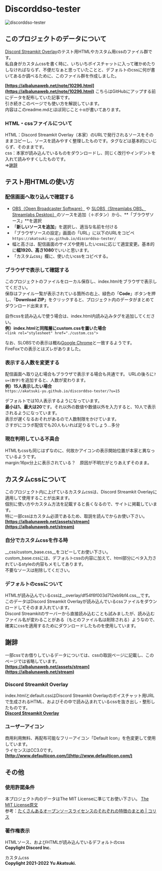 # Discorddso-tester
![discorddso-tester](https://user-images.githubusercontent.com/44968693/156472286-79d3d548-7478-480d-999c-4e4a5e0b8651.png)

## このプロジェクトのデータについて
[Discord Streamkit Overlay](https://streamkit.discord.com/overlay)のテスト用HTMLやカスタム用cssのファイル群です。  
私自身がカスタムcssを書く時に、いちいちボイスチャットに入って確かめたりしなければならず、不便だなぁと思っていたことと、デフォルトのcssに何が書いてあるか調べるために、このファイル群を作成しました。  

__[https://albalunaweb.net/note/10296.html](https://albalunaweb.net/note/10296.html)__
こちらはGitHubにアップする前にデータを配布していた記事です。  
引き続きこのページでも使い方を解説しています。  
内容はこのreadme.mdとほぼ同じこと＋αが書いてあります。

### HTML・cssファイルについて
HTML：Discord Streamkit Overlay（本家）のURLで発行されるソースをそのままコピーし、ソースを読みやすく整理したものです。タグなどは基本的にいじらず、そのままです。  
css：本家が読み込んでいるものをダウンロードし、同じく改行やインデントを入れて読みやすくしたものです。  
⇒[謝辞](#謝辞)

## テスト用HTMLの使い方
### 配信画面へ取り込んで確認する
- [OBS（Open Broadcaster Software）](https://obsproject.com/ja) や [SLOBS（Streamlabs OBS、Streamlabs Desktop）](https://streamlabs.com/)のソースを追加（＋ボタン）から、**「ブラウザソース」**を選択
- 「**新しいソースを追加**」を選択し、適当な名前を付ける
- 「ブラウザソースの設定」画面の「URL」に以下のURLをコピペ  
	`https://akatsuki-yu.github.io/discorddso-tester/`
- 幅と高さは、配信画面のサイズや使用したいcssに応じて適宜変更。基本的に**幅1920、高さ1080**でいいと思います。
- 「カスタムcss」欄に、使いたいcssをコピペする。

### ブラウザで表示して確認する
このプロジェクトのファイルをローカル保存し、index.htmlをブラウザで表示してください。  
保存はファイル一覧が表示されている箇所の右上、緑色の「**Code**」ボタンを押し、「**Download ZIP**」をクリックすると、プロジェクト内のデータがまとめてダウンロード出来ます。

自作cssを読み込んで使う場合は、index.html内読み込みタグを追加してください。  
__例）index.htmlと同階層にcustom.cssを置いた場合__  
`<link rel="stylesheet" href="./custom.css">`

なお、SLOBSでの表示は概ね[Google Chrome](https://www.google.com/intl/ja_jp/chrome/)と一致するようです。  
FireFoxでの表示とはズレがありました。

### 表示する人数を変更する
配信画面へ取り込む場合もブラウザで表示する場合も共通です。
URLの後ろに`?u=(数字)`を追加すると、人数が変わります。  
__例）15人表示したい場合__  
`https://akatsuki-yu.github.io/discorddso-tester/?u=15`

デフォルトでは10人表示するようになっています。  
**最小は1、最大は20**です。それ以外の数値や数値以外を入力すると、10人で表示されるようになっています。  
表示が遅くなるおそれがあるので人数制限をかけています。  
さすがにコラボ配信でも20人もいれば足りるでしょう…多分

### 現在判明している不具合
HTMLもcssも同じはずなのに、何故かアイコンの表示開始位置が本家と異なっているようです。  
margin:16px分上に表示されている？　原因が不明だがとりあえずそのまま。

## カスタムcssについて
このプロジェクト内に上げているカスタムcssは、Discord Streamkit Overlayに適用して使用することが出来ます。  
個別に使い方やカスタム方法を記載すると長くなるので、サイトに掲載しています。  
特に一部cssはカスタム必須であるため、取説を読んでからお使い下さい。  
__[https://albalunaweb.net/assets/stream](https://albalunaweb.net/stream)__

### 自分でカスタムcssを作る時
__css/custom_base.css__をコピーしてお使い下さい。  
custom_base.cssには、デフォルトcssの内容に加えて、html部分にベタ入力されているstyleの内容もメモしてあります。  
不要なソースは削除してください。

### デフォルトのcssについて
HTMLが読み込んでいるcssは__overlay/df54f6f003d712eb9bf4.css__です。  
このデータはDiscord Streamkit Overlayが読み込んでいるcssファイルをダウンロードしてそのまま入れています。  
Discord Streamkitのサーバーから直接読み込むことも試みましたが、読み込むファイル名が変わることがある（もとのファイル名は削除される）ようなので、確実にcssを適用するためにダウンロードしたものを使用しています。

## 謝辞
一部cssでお借りしているデータについては、cssの取説ページに記載し、このページでは省略しています。  
__[https://albalunaweb.net/assets/stream](https://albalunaweb.net/stream)__

### Discord Streamkit Overlay
index.htmlとdefault.cssはDiscord Streamkit Overlayのボイスチャット用URLで生成されるHTML、およびその中で読み込まれているcssを抜き出し・整形したものです。  
**[Discord Streamkit Overlay](https://streamkit.discord.com/overlay)**

### ユーザーアイコン
商用利用無料、再配布可能なフリーアイコン「Default Icon」を色変更して使用しています。  
ライセンスはCC3.0です。  
**[http://www.defaulticon.com/](http://www.defaulticon.com/)**

## その他
### 使用許諾条件
本プロジェクト内のデータはThe MIT Licenseに準じてお使い下さい。
[The MIT License原文](https://opensource.org/licenses/mit-license.php)  
参考：[たくさんあるオープンソースライセンスのそれぞれの特徴のまとめ | コリス](https://coliss.com/articles/build-websites/operation/work/choose-a-license-by-github.html)

### 著作権表示
HTMLソース、およびHTMLが読み込んでいるデフォルトのcss  
__Copylight Discord Inc.__

カスタムcss  
__Copylight 2021-2022 Yu Akatsuki.__